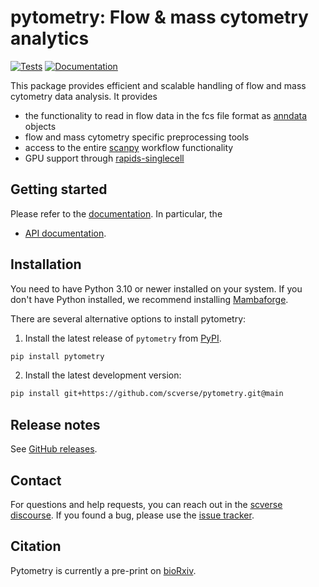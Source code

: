 # pytometry: Flow & mass cytometry analytics

[![Tests][badge-tests]][link-tests]
[![Documentation][badge-docs]][link-docs]

[badge-tests]: https://img.shields.io/github/actions/workflow/status/scverse/pytometry/test.yaml?branch=main
[link-tests]: https://github.com/scverse/pytometry/actions/workflows/test.yml
[badge-docs]: https://img.shields.io/readthedocs/pytometry

This package provides efficient and scalable handling of flow and mass cytometry data analysis. It provides

- the functionality to read in flow data in the fcs file format as [anndata](https://anndata.readthedocs.io/en/latest/) objects
- flow and mass cytometry specific preprocessing tools
- access to the entire [scanpy](https://scanpy.readthedocs.io/en/stable/) workflow functionality
- GPU support through [rapids-singlecell](https://rapids-singlecell.readthedocs.io/)

## Getting started

Please refer to the [documentation][link-docs]. In particular, the

- [API documentation][link-api].

## Installation

You need to have Python 3.10 or newer installed on your system. If you don't have
Python installed, we recommend installing [Mambaforge](https://github.com/conda-forge/miniforge#mambaforge).

There are several alternative options to install pytometry:

1. Install the latest release of `pytometry` from [PyPI][link-pypi].

```bash
pip install pytometry
```

2. Install the latest development version:

```bash
pip install git+https://github.com/scverse/pytometry.git@main
```

## Release notes

See [GitHub releases][changelog].

## Contact

For questions and help requests, you can reach out in the [scverse discourse][scverse-discourse].
If you found a bug, please use the [issue tracker][issue-tracker].

## Citation

Pytometry is currently a pre-print on [bioRxiv](https://www.biorxiv.org/content/10.1101/2022.10.10.511546v1).

[scverse-discourse]: https://discourse.scverse.org/
[issue-tracker]: https://github.com/scverse/pytometry/issues
[changelog]: https://github.com/scverse/pytometry/releases
[link-docs]: https://pytometry.readthedocs.io
[link-api]: https://pytometry.readthedocs.io/latest/api.html
[link-pypi]: https://pypi.org/project/pytometry
